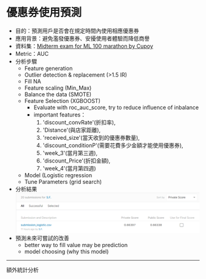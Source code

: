 # 優惠券使用預測
* 目的：預測用戶是否會在規定時間內使用相應優惠券
* 應用背景：避免濫發優惠券、安擾使用者體驗而降低商譽
* 資料集：[Midterm exam for ML 100 marathon by Cupoy](https://www.kaggle.com/c/ml100marathon-02-01/data)
* Metric：AUC
* 分析步驟
  * Feature generation  
  * Outlier detection & replacement (>1.5 IR) 
  * Fill NA  
  * Feature scaling   (Min_Max)
  * Balance the data  (SMOTE)
  * Feature Selection (XGBOOST)
    * Evaluate with roc_auc_score, try to reduce influence of inbalance
    * important features：
      1. 'discount_convRate'(折扣率),
      2. 'Distance'(與店家距離), 
      3. 'received_size'(當天收到的優惠券數量),
      4. 'discount_conditionP'(需要花費多少金額才能使用優惠券),
      5. 'week_3'(當月第三週),
      6. 'discount_Price'(折扣金額),
      7. 'week_4'(當月第四週)
  * Model (Logistic regression 
   * Tune Parameters (grid search)
* 分析結果  
![avatar](https://github.com/SFYeh/2nd-ML100Days/blob/master/Projects/%E5%84%AA%E6%83%A0%E5%88%B8%E4%BD%BF%E7%94%A8%E9%A0%90%E6%B8%AC/%E5%84%AA%E6%83%A0%E5%88%B8%E9%A0%90%E6%B8%AC.PNG)
* 預測未來可嘗試的改善  
  * better way to fill value may be prediction
  * model choosing (why this model)
  
 ------------------------
 額外統計分析
 
